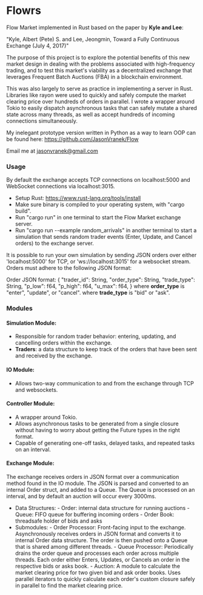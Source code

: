# Flowrs
Flow Market implemented in Rust based on the paper by **Kyle and Lee**:

"Kyle, Albert (Pete) S. and Lee, Jeongmin, Toward a Fully Continuous Exchange (July 4, 2017)"

The purpose of this project is to explore the potential benefits of this new market design in dealing with the problems associated with high-frequency trading, and to test this market's viability as a decentralized exchange that leverages Frequent Batch Auctions (FBA) in a blockchain environment.

This was also largely to serve as practice in implementing a server in Rust. Libraries like rayon were used to quickly and safely compute the market clearing price over hundreds of orders in parallel. I wrote a wrapper around Tokio to easily dispatch asynchronous tasks that can safely mutate a shared state across many threads, as well as accept hundreds of incoming connections simultaneously. 

My inelegant prototype version written in Python as a way to learn OOP can be found here: <https://github.com/JasonVranek/Flow>

Email me at <jasonvranek@gmail.com>

### Usage
By default the exchange accepts TCP connections on localhost:5000 and WebSocket connections via localhost:3015.
- Setup Rust: <https://www.rust-lang.org/tools/install>
- Make sure binary is compiled to your operating system, with "cargo build".
- Run "cargo run" in one terminal to start the Flow Market exchange server.
- Run "cargo run --example random_arrivals" in another terminal to start a simulation that sends random trader events (Enter, Update, and Cancel orders) to the exchange server. 

It is possible to run your own simulation by sending JSON orders over either 'localhost:5000' for TCP, or 
'ws://localhost:3015' for a websocket stream. Orders must adhere to the following JSON format:

Order JSON format:
{
	"trader_id": String,
	"order_type": String,
	"trade_type": String,
	"p_low": f64,
	"p_high": f64,
	"u_max": f64,
}
where **order_type** is "enter", "update", or "cancel".
where **trade_type** is "bid" or "ask".

### Modules
#### Simulation Module: 
- Responsible for random trader behavior: entering, updating, and cancelling orders within the exchange.
- **Traders**: a data structure to keep track of the orders that have been sent and received by the exchange.

#### IO Module:
- Allows two-way communication to and from the exchange through TCP and websockets.

#### Controller Module:
- A wrapper around Tokio.
- Allows asynchronous tasks to be generated from a single closure without having to worry about getting the Future types in the right format.
- Capable of generating one-off tasks, delayed tasks, and repeated tasks on an interval. 

#### Exchange Module:
The exchange receives orders in JSON format over a communication method found in the IO module. The JSON is parsed and converted to an internal Order struct, and added to a Queue. The Queue is processed on an interval, and by default an auction will occur every 3000ms.
- Data Structures:
		- Order: internal data structure for running auctions
		- Queue: FIFO queue for buffering incoming orders
		- Order Book: threadsafe holder of bids and asks
- Submodules:
		- Order Processor: Front-facing input to the exchange. Asynchronously receives orders in JSON format and converts it to internal Order data structure. The order is then pushed onto a  Queue that is shared among different threads.
		- Queue Processor: Periodically drains the order queue and processes each order across multiple threads. Each order either Enters, Updates, or Cancels an order in the respective bids or asks book.
		- Auction: A module to calculate the market clearing price for two given bid and ask order books. Uses parallel iterators to quickly calculate each order's custom closure safely in parallel to find the market clearing price.





